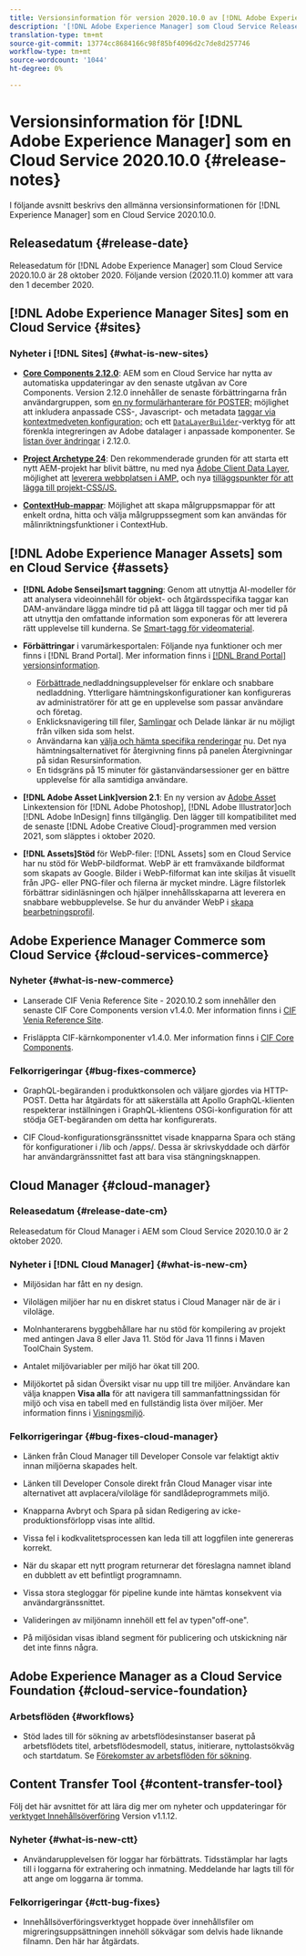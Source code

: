 ```yaml
---
title: Versionsinformation för version 2020.10.0 av [!DNL Adobe Experience Manager] som Cloud Service.
description: '[!DNL Adobe Experience Manager] som Cloud Service Release Notes för 2020.10.0.'
translation-type: tm+mt
source-git-commit: 13774cc8684166c98f85bf4096d2c7de8d257746
workflow-type: tm+mt
source-wordcount: '1044'
ht-degree: 0%

---
```



# Versionsinformation för [!DNL Adobe Experience Manager] som en Cloud Service 2020.10.0 {#release-notes}

I följande avsnitt beskrivs den allmänna versionsinformationen för [!DNL Experience Manager] som en Cloud Service 2020.10.0.

## Releasedatum {#release-date}

Releasedatum för [!DNL Adobe Experience Manager] som Cloud Service 2020.10.0 är 28 oktober 2020.
Följande version (2020.11.0) kommer att vara den 1 december 2020.

## [!DNL Adobe Experience Manager Sites] som en Cloud Service  {#sites}

### Nyheter i [!DNL Sites] {#what-is-new-sites}

* **[Core Components 2.12.0](https://experienceleague.adobe.com/docs/experience-manager-core-components/using/introduction.html)**: AEM som en Cloud Service har nytta av automatiska uppdateringar av den senaste utgåvan av Core Components. Version 2.12.0 innehåller de senaste förbättringarna från användargruppen, som [en ny formulärhanterare för POSTER;](https://experienceleague.adobe.com/docs/experience-manager-core-components/using/components/forms/form-container.html#post-data) möjlighet att inkludera anpassade CSS-, Javascript- och metadata [taggar via kontextmedveten konfiguration;](https://experienceleague.adobe.com/docs/experience-manager-core-components/using/developing/including-clientlibs.html#context-aware-loading) och ett [`DataLayerBuilder`](https://experienceleague.adobe.com/docs/experience-manager-core-components/using/developing/data-layer/integrations.html#enabling-custom-components)-verktyg för att förenkla integreringen av Adobe datalager i anpassade komponenter. Se [listan över ändringar](https://github.com/adobe/aem-core-wcm-components/releases/tag/core.wcm.components.reactor-2.12.0) i 2.12.0.

* **[Project Archetype 24](https://experienceleague.adobe.com/docs/experience-manager-core-components/using/developing/archetype/overview.html)**: Den rekommenderade grunden för att starta ett nytt AEM-projekt har blivit bättre, nu med nya  [Adobe Client Data Layer](https://experienceleague.adobe.com/docs/experience-manager-core-components/using/developing/data-layer/overview.html), möjlighet att  [leverera webbplatsen i AMP,](https://experienceleague.adobe.com/docs/experience-manager-core-components/using/developing/amp.html) och nya  [tilläggspunkter för att lägga till projekt-CSS/JS.](https://experienceleague.adobe.com/docs/experience-manager-core-components/using/developing/including-clientlibs.html#context-aware-loading)

* **[ContextHub-mappar](/help/sites-cloud/authoring/personalization/contexthub-segmentation.md#organizing-segments)**: Möjlighet att skapa målgruppsmappar för att enkelt ordna, hitta och välja målgruppssegment som kan användas för målinriktningsfunktioner i ContextHub.

## [!DNL Adobe Experience Manager Assets] som en Cloud Service  {#assets}

* **[!DNL Adobe Sensei]smart taggning**: Genom att utnyttja AI-modeller för att analysera videoinnehåll för objekt- och åtgärdsspecifika taggar kan DAM-användare lägga mindre tid på att lägga till taggar och mer tid på att utnyttja den omfattande information som exponeras för att leverera rätt upplevelse till kunderna. Se [Smart-tagg för videomaterial](/help/assets/smart-tags-video-assets.md).

* **Förbättringar** i varumärkesportalen: Följande nya funktioner och mer finns i  [!DNL Brand Portal]. Mer information finns i [[!DNL Brand Portal] versionsinformation](https://docs.adobe.com/content/help/en/experience-manager-brand-portal/using/introduction/brand-portal-release-notes.html).

   * [Förbättrade ](https://docs.adobe.com/content/help/en/experience-manager-brand-portal/using/download/brand-portal-download-assets.html) nedladdningsupplevelser för enklare och snabbare nedladdning. Ytterligare hämtningskonfigurationer kan konfigureras av administratörer för att ge en upplevelse som passar användare och företag.
   * Enklicksnavigering till filer, [Samlingar](https://docs.adobe.com/content/help/en/experience-manager-brand-portal/using/share/brand-portal-share-collection.html) och Delade länkar är nu möjligt från vilken sida som helst.
   * Användarna kan [välja och hämta specifika renderingar](https://docs.adobe.com/content/help/en/experience-manager-brand-portal/using/download/brand-portal-download-assets.html#download-assets-from-asset-details-page) nu. Det nya hämtningsalternativet för återgivning finns på panelen Återgivningar på sidan Resursinformation.
   * En tidsgräns på 15 minuter för gästanvändarsessioner ger en bättre upplevelse för alla samtidiga användare.

* **[!DNL Adobe Asset Link]version 2.1**: En ny version av  [Adobe Asset ](https://helpx.adobe.com/enterprise/admin-guide.html/enterprise/using/manage-assets-using-adobe-asset-link.ug.html) Linkextension för  [!DNL Adobe Photoshop],  [!DNL Adobe Illustrator]och  [!DNL Adobe InDesign] finns tillgänglig. Den lägger till kompatibilitet med de senaste [!DNL Adobe Creative Cloud]-programmen med version 2021, som släpptes i oktober 2020.

* **[!DNL Assets]Stöd** för WebP-filer:  [!DNL Assets] som en Cloud Service har nu stöd för WebP-bildformat. WebP är ett framväxande bildformat som skapats av Google. Bilder i WebP-filformat kan inte skiljas åt visuellt från JPG- eller PNG-filer och filerna är mycket mindre. Lägre filstorlek förbättrar sidinläsningen och hjälper innehållsskaparna att leverera en snabbare webbupplevelse. Se hur du använder WebP i [skapa bearbetningsprofil](/help/assets/asset-microservices-configure-and-use.md#create-standard-profile).

## Adobe Experience Manager Commerce som Cloud Service {#cloud-services-commerce}

### Nyheter {#what-is-new-commerce}

* Lanserade CIF Venia Reference Site - 2020.10.2 som innehåller den senaste CIF Core Components version v1.4.0. Mer information finns i [CIF Venia Reference Site](https://github.com/adobe/aem-cif-guides-venia/releases/tag/venia-2020.10.2).

* Frisläppta CIF-kärnkomponenter v1.4.0. Mer information finns i [CIF Core Components](https://github.com/adobe/aem-core-cif-components/releases/tag/core-cif-components-reactor-1.4.0).

### Felkorrigeringar {#bug-fixes-commerce}

* GraphQL-begäranden i produktkonsolen och väljare gjordes via HTTP-POST. Detta har åtgärdats för att säkerställa att Apollo GraphQL-klienten respekterar inställningen i GraphQL-klientens OSGi-konfiguration för att stödja GET-begäranden om detta har konfigurerats.

* CIF Cloud-konfigurationsgränssnittet visade knapparna Spara och stäng för konfigurationer i /lib och /apps/. Dessa är skrivskyddade och därför har användargränssnittet fast att bara visa stängningsknappen.

## Cloud Manager {#cloud-manager}

### Releasedatum {#release-date-cm}

Releasedatum för Cloud Manager i AEM som Cloud Service 2020.10.0 är 2 oktober 2020.

### Nyheter i [!DNL Cloud Manager] {#what-is-new-cm}

* Miljösidan har fått en ny design.

* Vilolägen miljöer har nu en diskret status i Cloud Manager när de är i viloläge.

* Molnhanterarens byggbehållare har nu stöd för kompilering av projekt med antingen Java 8 eller Java 11. Stöd för Java 11 finns i Maven ToolChain System.

* Antalet miljövariabler per miljö har ökat till 200.

* Miljökortet på sidan Översikt visar nu upp till tre miljöer. Användare kan välja knappen **Visa alla** för att navigera till sammanfattningssidan för miljö och visa en tabell med en fullständig lista över miljöer.
Mer information finns i [Visningsmiljö](/help/implementing/cloud-manager/manage-environments.md#viewing-environment).

### Felkorrigeringar {#bug-fixes-cloud-manager}

* Länken från Cloud Manager till Developer Console var felaktigt aktiv innan miljöerna skapades helt.

* Länken till Developer Console direkt från Cloud Manager visar inte alternativet att avplacera/viloläge för sandlådeprogrammets miljö.

* Knapparna Avbryt och Spara på sidan Redigering av icke-produktionsförlopp visas inte alltid.

* Vissa fel i kodkvalitetsprocessen kan leda till att loggfilen inte genereras korrekt.

* När du skapar ett nytt program returnerar det föreslagna namnet ibland en dubblett av ett befintligt programnamn.

* Vissa stora stegloggar för pipeline kunde inte hämtas konsekvent via användargränssnittet.

* Valideringen av miljönamn innehöll ett fel av typen&quot;off-one&quot;.

* På miljösidan visas ibland segment för publicering och utskickning när det inte finns några.

## Adobe Experience Manager as a Cloud Service Foundation {#cloud-service-foundation}

### Arbetsflöden {#workflows}

* Stöd lades till för sökning av arbetsflödesinstanser baserat på arbetsflödets titel, arbetsflödesmodell, status, initierare, nyttolastsökväg och startdatum. Se [Förekomster av arbetsflöden för sökning](https://docs.adobe.com/content/help/en/experience-manager-cloud-service/sites/administering/workflows-administering.html).

## Content Transfer Tool {#content-transfer-tool}

Följ det här avsnittet för att lära dig mer om nyheter och uppdateringar för [verktyget Innehållsöverföring](https://docs.adobe.com/content/help/en/experience-manager-cloud-service/moving/cloud-migration/content-transfer-tool/overview-content-transfer-tool.html) Version v1.1.12.

### Nyheter {#what-is-new-ctt}

* Användarupplevelsen för loggar har förbättrats. Tidsstämplar har lagts till i loggarna för extrahering och inmatning. Meddelande har lagts till för att ange om loggarna är tomma.

### Felkorrigeringar {#ctt-bug-fixes}

* Innehållsöverföringsverktyget hoppade över innehållsfiler om migreringsuppsättningen innehöll sökvägar som delvis hade liknande filnamn. Den här har åtgärdats.
